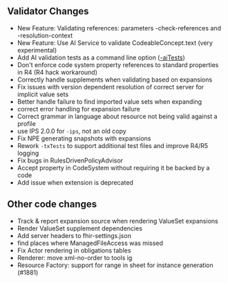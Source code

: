 ## Validator Changes

* New Feature: Validating references: parameters -check-references and -resolution-context
* New Feature: Use AI Service to validate CodeableConcept.text (very experimental)
* Add AI validation tests as a command line option ([-aiTests](https://chat.fhir.org/#narrow/channel/323443-Artificial-Intelligence.2FMachine-Learning-.28AI.2FML.29/topic/LocalAI))
* Don't enforce code system property references to standard properties in R4 (R4 hack workaround)
* Correctly handle supplements when validating based on expansions
* Fix issues with version dependent resolution of correct server for implicit value sets
* Better handle failure to find imported value sets when expanding
* correct error handling for expansion failure
* Correct grammar in language about resource not being valid against a profile
* use IPS 2.0.0 for `-ips`, not an old copy
* Fix NPE generating snapshots with expansions
* Rework `-txTests` to support additional test files and improve R4/R5 logging
* Fix bugs in RulesDrivenPolicyAdvisor
* Accept property in CodeSystem without requiring it be backed by a code
* Add issue when extension is deprecated

## Other code changes

* Track & report expansion source when rendering ValueSet expansions
* Render ValueSet supplement dependencies
* Add server headers to fhir-settings.json
* find places where ManagedFileAccess was missed
* Fix Actor rendering in obligations tables
* Renderer: move xml-no-order to tools ig
* Resource Factory: support for range in sheet for instance generation (#1881)
